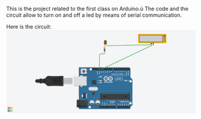 This is the project related to the first class on Arduino.ù
The code and the circuit allow to turn on and off a led by means of serial communication.

Here is the circuit:
![Arduinoo circuit](https://github.com/HeS2021/Arduino-HandsOn/blob/main/Serial%20control%20led.png "Arduino Circuit")
